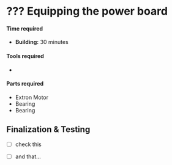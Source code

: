# ??? Equipping the power board

#### Time required

* **Building:** 30 minutes

#### Tools required

* 
#### Parts required

* Extron Motor
* Bearing
* Bearing









## Finalization & Testing



* [ ] check this
* [ ] and that...

